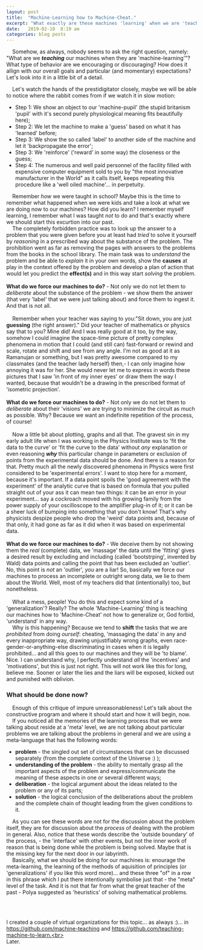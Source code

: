 ```yaml
---
layout: post
title:  "Machine-Learning how to Machine-Cheat."
excerpt: "What exactly are these machines 'learning' when we are 'teaching' them? What type of machine-like behavior of machines and humans servicing them are our 'teaching' methods encouraging?"
date:   2019-02-10  8:19 am
categories: blog posts
---
```

&nbsp;&nbsp;&nbsp;&nbsp;Somehow, as always, nobody seems to ask the right question, namely: "What are we __*teaching*__ our machines when they are 'machine-learning'"? What type of behavior are we encouraging or discouraging? How does it allign with our overall goals and particular (and momentary) expectations? Let's look into it in a little bit of a detail.<br>

&nbsp;&nbsp;&nbsp;&nbsp;Let's watch the hands of the prestidigitator closely, maybe we will be able to notice where the rabbit comes from if we watch it in slow motion:
- Step 1: We show an object to our 'machine-pupil' (the stupid britanism 'pupil' with it's second purely physiological meaning fits beautifully here);
- Step 2: We let the machine to make a 'guess' based on what it has 'learned' before;
- Step 3: We show the so called 'label' to another side of the machine and let it 'backpropagate the error';
- Step 3: We 'reinforce' ('reward' in some way) the closeness or the guess;
- Step 4: The numerous and well paid personnel of the facility filled with expensive computer equipment sold to you by "the most innovative manufacturer in the World" as it calls itself, keeps repeating this procedure like a 'well oiled machine'... in perpetuity.<br>

&nbsp;&nbsp;&nbsp;&nbsp;Remember _how_ we were taught in school? Maybe this is the time to remember what happened when we were kids and take a look at what we are doing now to our machines? How did you learn? I remember myself learning, I remember what I was taught _not_ to do and that's exactly where we should start this excurtion into our past.<br>
&nbsp;&nbsp;&nbsp;&nbsp;The completely forbidden practice was to look up the answer to a problem that you were given before you at least had _tried_ to solve it yourself by _reasoning_ in a prescribed way about the substance of the problem. The prohibition went as far as removing the pages with answers to the problems from the books in the school library. The main task was to _understand_ the problem and be able to _explain_ it in your own words, show the **causes** at play in the context offered by the problem and develop a plan of action that would let you predict the **effect(s)** and in this way start _solving_ the problem.<br><br>
**What do we force our machines to do?** - Not only we do not let them to _deliberate_ about the substance of the problem - we show them the answer (that very 'label' that we were just talking about) and force them to ingest it. And that is not all.<br><br>
&nbsp;&nbsp;&nbsp;&nbsp;Remember when your teacher was saying to you:"Sit down, you are just __guessing__ (the right answer)." Did your teacher of mathematics or physics say that to you? Mine did! And I was really good at it too, by the way, somehow I could imagine the space-time picture of pretty complex phenomena in motion that I could (and still can) fast-forward or rewind and scale, rotate and shift and see from any angle. I'm not as good at it as Ramanujan or something, but I was pretty awesome compared to my classmates (and the teacher lady herself) then,- I can only imagine how annoying it was for her. She would never let me to express in words these pictures that I saw 'in front of my inner eyes' or draw them the way I wanted, because that wouldn't be a drawing in the prescribed format of 'isometric projection'.<br><br>
**What do we force our machines to do?** - Not only we do not let them to _deliberate_ about their 'visions' we are trying to minimize the circuit as much as possible. Why? Because we want an indefinite repetition of the process, of course!<br><br>
&nbsp;&nbsp;&nbsp;&nbsp;Now a little bit about plotting, graphs and all that. The gravest sin in my early adult life when I was working in the Physics Institute was to 'fit the data to the curve' or 'fit the curve to the data' without _any_ explanation or even reasoning __*why*__ this particular change in parameters or exclusion of points from the experimental data should be done. And there is a reason for that. Pretty much all the newly discovered phenomena in Physics were first considered to be 'experimental errors'. I want to stop here for a moment, because it's important. If a data point spoils the 'good agreement with the experiment' of the analytic curve that is based on formula that you pulled straight out of your ass it can mean two things: it can be an error in your experiment... say a cockroach moved with his growing family from the power supply of your oscilloscope to the amplifier plug-in of it; or it can be a sheer luck of bumping into something that you don't know! That's why physicists despize people who drop the 'weird' data points and, because of that only, it had gone as far as it did when it was based on experimental data.<br><br>
**What do we force our machines to do?** - We deceive them by not showing them the _real_ (complete) data, we 'massage' the data until the 'fitting' gives a desired result by excluding and including (called 'bootstrping', invented by Wald) data points and calling the point that has been excluded an 'outlier'. No, this point is _not_ an 'outlier', _you_ are a liar! So, basically we force our machines to process an incomplete or outright wrong data, we lie to them about the World. Well, most of my teachers did that (intentionally) too, but nonetheless.<br><br>
&nbsp;&nbsp;&nbsp;&nbsp;What a mess, people! You do this and expect some kind of a 'generalization'? Really? The whole 'Machine-Learning' thing is teaching our machines how to 'Machine-Cheat' not how to generalize or, God forbid, 'understand' in any way.<br>
&nbsp;&nbsp;&nbsp;&nbsp;Why is this happening? Because we tend to **shift** the tasks that we are _prohibited_ from doing _ourself_: cheating, 'massaging the data' in any and every inappropriate way, drawing unjustifiably wrong graphs, even race-gender-or-anything-else discriminating in cases when it is legally prohibited... and all this goes to our machines and they will be 'to blame'. Nice. I can understand why, I perfectly understand _all_ the 'incentives' and 'motivations', but this is just not right. This will not work like this for long, believe me. Sooner or later the lies and the liars will be exposed, kicked out and punished with oblivion.<br>
### What should be done now?
&nbsp;&nbsp;&nbsp;&nbsp;Enough of this critique of impure unreasonableness! Let's talk about the constructive program and where it should start and how it will begin, now.<br>
&nbsp;&nbsp;&nbsp;&nbsp;If you noticed all the memories of the learning process that we were talking about reside at a 'meta' level, we are not talking about particular problems we are talking about the problems in general and we are using a meta-language that has the following words:
* **problem** - the singled out set of circumstances that can be discussed separately (from the complete context of the Universe :) );
* **understanding of the problem** - the ability to mentally grasp all the important aspects of the problem and express/communicate the meaning of these aspects in one or several different ways;
* **deliberation** - the logical argument about the ideas related to the problem or any of its parts;
* **solution** - the logical conclusion of the deliberations about the problem and the complete chain of thought leading from the given conditions to it.

&nbsp;&nbsp;&nbsp;&nbsp;As you can see these words are not for the discussion about the problem itself, they are for discussion about the *process* of dealing with the problem in general. Also, notice that these words describe the 'outside boundary' of the process, - the 'interface' with other events, but not the inner work of reason that is being done while the problem is being solved. Maybe that is the missing key for the next door in our labyrinth.<br>
&nbsp;&nbsp;&nbsp;&nbsp;Basically, what we should be doing for our machines is: enourage the meta-learning, the learning of the methods of aquisition of principles (or 'generalizations' if you like this word more)... and these three "of" in a row in this phrase which I put there intentionally symbolise just that - the "meta" level of the task. And it is not that far from what the great teacher of the past - Polya suggested as 'heuristics' of solving mathematical problems.<br>

<br><br>

I created a couple of virtual organizations for this topic... as always :)... in https://github.com/machine-teaching and https://github.com/teaching-machine-to-learn.<br><br>
Later.
